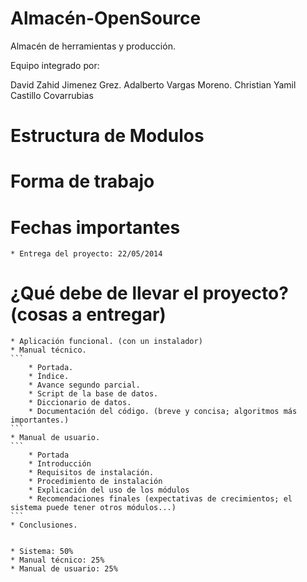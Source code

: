 Almacén-OpenSource
==================

Almacén de herramientas y producción.

Equipo integrado por:

David Zahid Jimenez Grez.
Adalberto Vargas Moreno.
Christian Yamil Castillo Covarrubias

Estructura de Modulos
==================


Forma de trabajo
==================

Fechas importantes
==================
	* Entrega del proyecto: 22/05/2014

¿Qué debe de llevar el proyecto? (cosas a entregar)
==================
	* Aplicación funcional. (con un instalador)
	* Manual técnico.
	```
		* Portada.
		* Índice.
		* Avance segundo parcial.
		* Script de la base de datos.
		* Diccionario de datos.
		* Documentación del código. (breve y concisa; algoritmos más importantes.)
	```
	* Manual de usuario.
	```
		* Portada
		* Introducción
		* Requisitos de instalación.
		* Procedimiento de instalación
		* Explicación del uso de los módulos
		* Recomendaciones finales (expectativas de crecimientos; el sistema puede tener otros módulos...)
	```
	* Conclusiones.


	* Sistema: 50%
	* Manual técnico: 25%
	* Manual de usuario: 25%
